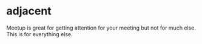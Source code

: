 # adjacent
Meetup is great for getting attention for your meeting but not for much else.  This is for everything else. 
